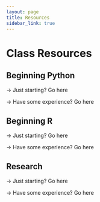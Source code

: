 ```yaml
---
layout: page
title: Resources
sidebar_link: true
---
```

# Class Resources


## Beginning Python
-> Just starting? Go here

-> Have some experience? Go here

## Beginning R 
-> Just starting? Go here

-> Have some experience? Go here

## Research 
-> Just starting? Go here

-> Have some experience? Go here
